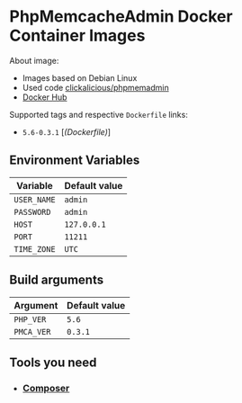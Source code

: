 # PhpMemcacheAdmin Docker Container Images

About image:

- Images based on Debian Linux
- Used code [clickalicious/phpmemadmin](https://github.com/clickalicious/phpmemadmin)
- [Docker Hub](https://hub.docker.com/repository/docker/eleventh/pmca)

Supported tags and respective `Dockerfile` links:

- `5.6-0.3.1` [_(Dockerfile)_]

## Environment Variables

| Variable       | Default value       |
| -------------- | ------------------- |
| `USER_NAME`    | `admin`             |
| `PASSWORD`     | `admin`             |
| `HOST`         | `127.0.0.1`         |
| `PORT`         | `11211`             |
| `TIME_ZONE`    | `UTC`               |

## Build arguments

| Argument         | Default value |
| ---------------- | ------------- |
| `PHP_VER`        | `5.6`         |
| `PMCA_VER`       | `0.3.1`       |

## Tools you need

- ### [Composer](https://getcomposer.org)
